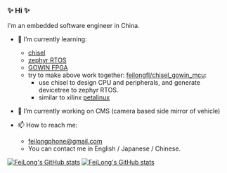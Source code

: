 ### ✨ Hi ✨

I'm an embedded software engineer in China.

- 🌱 I’m currently learning:
    - [chisel](https://www.chisel-lang.org/)
    - [zephyr RTOS](https://zephyrproject.org/)
    - [GOWIN FPGA](http://www.gowinsemi.com.cn/)
    - try to make above work together: [feilongfl/chisel_gowin_mcu](https://github.com/feilongfl/chisel_gowin_mcu):
        - use chisel to design CPU and peripherals, and generate devicetree to zephyr RTOS.
        - similar to xilinx [petalinux](https://www.xilinx.com/products/design-tools/embedded-software/petalinux-sdk.html)

- 🔭 I’m currently working on CMS (camera based side mirror of vehicle)

- 📫 How to reach me:
    - feilongphone@gmail.com
    - You can contact me in English / Japanese / Chinese.

[![FeiLong's GitHub stats](https://github-readme-stats.vercel.app/api?username=feilongfl)](https://github.com/feilongfl/)
[![FeiLong's GitHub stats](https://github-readme-stats.vercel.app/api/wakatime?username=feilong&api_domain=wakapi.dev&custom_title=Wakapi%20Week%20Stats&layout=compact)](https://github.com/feilongfl/)
